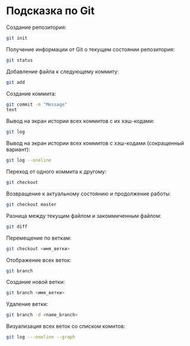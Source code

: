 # Подсказка по Git

Создание репозитория:
```sh
git init
```
Получение информации от Git о текущем состоянии репозитория:
```sh
git status
```
Добавление файла к следующему коммиту:
```sh
git add
```
Создание коммита:
```sh
git commit -m "Message"
text
```
Вывод на экран истории всех коммитов с их хэш-кодами:
```sh
git log
```
Вывод на экран истории всех коммитов с хэш-кодами (сокращенный вариант):
```sh
git log --oneline
```
Переход от одного коммита к другому:
```sh
git checkout
```
Возвращение к актуальному состоянию и продолжение работы:
```sh
git checkout master
```
Разница между текущим файлом и закоммиченным файлом:
```sh
git diff
```
Перемещение по веткам:
```sh
git checkout <имя_ветки>
```
Отображение всех веток:
```sh
git branch
```
Cоздание новой ветки:
```sh
git branch <имя_ветки>
```
Удаление ветки:
```sh
git branch -d <name_branch>
```
Визуализация всех веток со списком комитов:
```sh
git log ---oneline --graph
```

